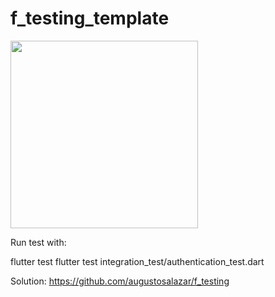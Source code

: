 # f_testing_template

 <img src="https://user-images.githubusercontent.com/4458129/182161530-20e6e292-b4ba-4ced-9df5-10e1cf99811f.gif" width="300" />

Run test with:

flutter test
flutter test integration_test/authentication_test.dart

Solution:
https://github.com/augustosalazar/f_testing
